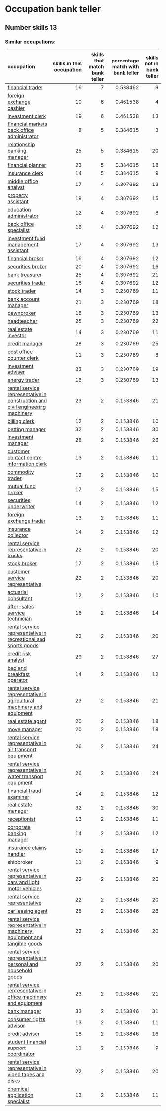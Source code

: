 # Occupation bank teller
## Number skills 13
### Similar occupations:
| occupation                                                                                                                                                        |   skills in this occupation |   skills that match bank teller |   percentage match with bank teller |   skills not in bank teller |
|:------------------------------------------------------------------------------------------------------------------------------------------------------------------|----------------------------:|--------------------------------:|------------------------------------:|----------------------------:|
| [financial trader](financial_trader.md)                                                                                                                           |                          16 |                               7 |                            0.538462 |                           9 |
| [foreign exchange cashier](foreign_exchange_cashier.md)                                                                                                           |                          10 |                               6 |                            0.461538 |                           4 |
| [investment clerk](investment_clerk.md)                                                                                                                           |                          19 |                               6 |                            0.461538 |                          13 |
| [financial markets back office administrator](financial_markets_back_office_administrator.md)                                                                     |                           8 |                               5 |                            0.384615 |                           3 |
| [relationship banking manager](relationship_banking_manager.md)                                                                                                   |                          25 |                               5 |                            0.384615 |                          20 |
| [financial planner](financial_planner.md)                                                                                                                         |                          23 |                               5 |                            0.384615 |                          18 |
| [insurance clerk](insurance_clerk.md)                                                                                                                             |                          14 |                               5 |                            0.384615 |                           9 |
| [middle office analyst](middle_office_analyst.md)                                                                                                                 |                          17 |                               4 |                            0.307692 |                          13 |
| [property assistant](property_assistant.md)                                                                                                                       |                          19 |                               4 |                            0.307692 |                          15 |
| [education administrator](education_administrator.md)                                                                                                             |                          12 |                               4 |                            0.307692 |                           8 |
| [back office specialist](back_office_specialist.md)                                                                                                               |                          16 |                               4 |                            0.307692 |                          12 |
| [investment fund management assistant](investment_fund_management_assistant.md)                                                                                   |                          17 |                               4 |                            0.307692 |                          13 |
| [financial broker](financial_broker.md)                                                                                                                           |                          16 |                               4 |                            0.307692 |                          12 |
| [securities broker](securities_broker.md)                                                                                                                         |                          20 |                               4 |                            0.307692 |                          16 |
| [bank treasurer](bank_treasurer.md)                                                                                                                               |                          25 |                               4 |                            0.307692 |                          21 |
| [securities trader](securities_trader.md)                                                                                                                         |                          16 |                               4 |                            0.307692 |                          12 |
| [stock trader](stock_trader.md)                                                                                                                                   |                          14 |                               3 |                            0.230769 |                          11 |
| [bank account manager](bank_account_manager.md)                                                                                                                   |                          21 |                               3 |                            0.230769 |                          18 |
| [pawnbroker](pawnbroker.md)                                                                                                                                       |                          16 |                               3 |                            0.230769 |                          13 |
| [headteacher](headteacher.md)                                                                                                                                     |                          25 |                               3 |                            0.230769 |                          22 |
| [real estate investor](real_estate_investor.md)                                                                                                                   |                          14 |                               3 |                            0.230769 |                          11 |
| [credit manager](credit_manager.md)                                                                                                                               |                          28 |                               3 |                            0.230769 |                          25 |
| [post office counter clerk](post_office_counter_clerk.md)                                                                                                         |                          11 |                               3 |                            0.230769 |                           8 |
| [investment adviser](investment_adviser.md)                                                                                                                       |                          22 |                               3 |                            0.230769 |                          19 |
| [energy trader](energy_trader.md)                                                                                                                                 |                          16 |                               3 |                            0.230769 |                          13 |
| [rental service representative in construction and civil engineering machinery](rental_service_representative_in_construction_and_civil_engineering_machinery.md) |                          23 |                               2 |                            0.153846 |                          21 |
| [billing clerk](billing_clerk.md)                                                                                                                                 |                          12 |                               2 |                            0.153846 |                          10 |
| [betting manager](betting_manager.md)                                                                                                                             |                          32 |                               2 |                            0.153846 |                          30 |
| [investment manager](investment_manager.md)                                                                                                                       |                          28 |                               2 |                            0.153846 |                          26 |
| [customer contact centre information clerk](customer_contact_centre_information_clerk.md)                                                                         |                          13 |                               2 |                            0.153846 |                          11 |
| [commodity trader](commodity_trader.md)                                                                                                                           |                          12 |                               2 |                            0.153846 |                          10 |
| [mutual fund broker](mutual_fund_broker.md)                                                                                                                       |                          17 |                               2 |                            0.153846 |                          15 |
| [securities underwriter](securities_underwriter.md)                                                                                                               |                          14 |                               2 |                            0.153846 |                          12 |
| [foreign exchange trader](foreign_exchange_trader.md)                                                                                                             |                          13 |                               2 |                            0.153846 |                          11 |
| [insurance collector](insurance_collector.md)                                                                                                                     |                          14 |                               2 |                            0.153846 |                          12 |
| [rental service representative in trucks](rental_service_representative_in_trucks.md)                                                                             |                          22 |                               2 |                            0.153846 |                          20 |
| [stock broker](stock_broker.md)                                                                                                                                   |                          17 |                               2 |                            0.153846 |                          15 |
| [customer service representative](customer_service_representative.md)                                                                                             |                          22 |                               2 |                            0.153846 |                          20 |
| [actuarial consultant](actuarial_consultant.md)                                                                                                                   |                          12 |                               2 |                            0.153846 |                          10 |
| [after-sales service technician](after-sales_service_technician.md)                                                                                               |                          16 |                               2 |                            0.153846 |                          14 |
| [rental service representative in recreational and sports goods](rental_service_representative_in_recreational_and_sports_goods.md)                               |                          22 |                               2 |                            0.153846 |                          20 |
| [credit risk analyst](credit_risk_analyst.md)                                                                                                                     |                          29 |                               2 |                            0.153846 |                          27 |
| [bed and breakfast operator](bed_and_breakfast_operator.md)                                                                                                       |                          14 |                               2 |                            0.153846 |                          12 |
| [rental service representative in agricultural machinery and equipment](rental_service_representative_in_agricultural_machinery_and_equipment.md)                 |                          23 |                               2 |                            0.153846 |                          21 |
| [real estate agent](real_estate_agent.md)                                                                                                                         |                          20 |                               2 |                            0.153846 |                          18 |
| [move manager](move_manager.md)                                                                                                                                   |                          20 |                               2 |                            0.153846 |                          18 |
| [rental service representative in air transport equipment](rental_service_representative_in_air_transport_equipment.md)                                           |                          26 |                               2 |                            0.153846 |                          24 |
| [rental service representative in water transport equipment](rental_service_representative_in_water_transport_equipment.md)                                       |                          26 |                               2 |                            0.153846 |                          24 |
| [financial fraud examiner](financial_fraud_examiner.md)                                                                                                           |                          14 |                               2 |                            0.153846 |                          12 |
| [real estate manager](real_estate_manager.md)                                                                                                                     |                          32 |                               2 |                            0.153846 |                          30 |
| [receptionist](receptionist.md)                                                                                                                                   |                          13 |                               2 |                            0.153846 |                          11 |
| [corporate banking manager](corporate_banking_manager.md)                                                                                                         |                          14 |                               2 |                            0.153846 |                          12 |
| [insurance claims handler](insurance_claims_handler.md)                                                                                                           |                          19 |                               2 |                            0.153846 |                          17 |
| [shipbroker](shipbroker.md)                                                                                                                                       |                          11 |                               2 |                            0.153846 |                           9 |
| [rental service representative in cars and light motor vehicles](rental_service_representative_in_cars_and_light_motor_vehicles.md)                               |                          22 |                               2 |                            0.153846 |                          20 |
| [rental service representative](rental_service_representative.md)                                                                                                 |                          22 |                               2 |                            0.153846 |                          20 |
| [car leasing agent](car_leasing_agent.md)                                                                                                                         |                          28 |                               2 |                            0.153846 |                          26 |
| [rental service representative in machinery, equipment and tangible goods](rental_service_representative_in_machinery,_equipment_and_tangible_goods.md)           |                          22 |                               2 |                            0.153846 |                          20 |
| [rental service representative in personal and household goods](rental_service_representative_in_personal_and_household_goods.md)                                 |                          22 |                               2 |                            0.153846 |                          20 |
| [rental service representative in office machinery and equipment](rental_service_representative_in_office_machinery_and_equipment.md)                             |                          23 |                               2 |                            0.153846 |                          21 |
| [bank manager](bank_manager.md)                                                                                                                                   |                          33 |                               2 |                            0.153846 |                          31 |
| [consumer rights advisor](consumer_rights_advisor.md)                                                                                                             |                          13 |                               2 |                            0.153846 |                          11 |
| [credit adviser](credit_adviser.md)                                                                                                                               |                          18 |                               2 |                            0.153846 |                          16 |
| [student financial support coordinator](student_financial_support_coordinator.md)                                                                                 |                          11 |                               2 |                            0.153846 |                           9 |
| [rental service representative in video tapes and disks](rental_service_representative_in_video_tapes_and_disks.md)                                               |                          22 |                               2 |                            0.153846 |                          20 |
| [chemical application specialist](chemical_application_specialist.md)                                                                                             |                          13 |                               2 |                            0.153846 |                          11 |
